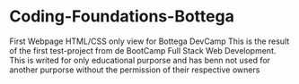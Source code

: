 # Coding-Foundations-Bottega
First Webpage HTML/CSS only view for Bottega DevCamp
This is the result of the first test-project from de BootCamp Full Stack Web Development. 
This is writed for only educational purporse and has benn not used for another purporse without the permission of their respective owners
